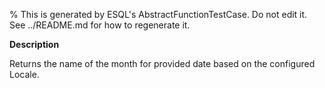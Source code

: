 % This is generated by ESQL's AbstractFunctionTestCase. Do not edit it. See ../README.md for how to regenerate it.

**Description**

Returns the name of the month for provided date based on the configured Locale.

